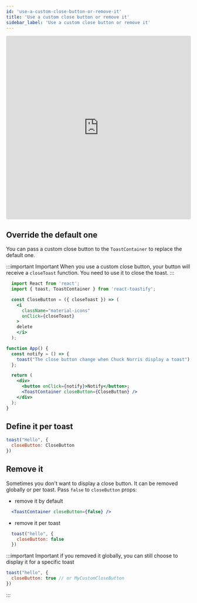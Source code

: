 ```yaml
---
id: 'use-a-custom-close-button-or-remove-it'
title: 'Use a custom close button or remove it'
sidebar_label: 'Use a custom close button or remove it'
---
```



<iframe src="https://codesandbox.io/embed/toastify-use-a-custom-close-button-or-remove-it-forked-fmc0ho?fontsize=14&hidenavigation=1&theme=dark"
     style="width:100%; height:500px; border:0; border-radius: 4px; overflow:hidden;"
     title="Toastify - Use a custom close button or remove it (forked)"
     allow="accelerometer; ambient-light-sensor; camera; encrypted-media; geolocation; gyroscope; hid; microphone; midi; payment; usb; vr; xr-spatial-tracking"
     sandbox="allow-forms allow-modals allow-popups allow-presentation allow-same-origin allow-scripts"
   ></iframe>


## Override the default one

You can pass a custom close button to the `ToastContainer` to replace the default one.

:::important Important
  When you use a custom close button, your button will receive a ```closeToast``` function.
  You need to use it to close the toast.
:::


```jsx
  import React from 'react';
  import { toast, ToastContainer } from 'react-toastify';

  const CloseButton = ({ closeToast }) => (
    <i
      className="material-icons"
      onClick={closeToast}
    >
    delete
    </i>
  );

function App() {
  const notify = () => {
    toast("The close button change when Chuck Norris display a toast");
  };

  return (
    <div>
      <button onClick={notify}>Notify</button>;
      <ToastContainer closeButton={CloseButton} />
    </div>
  );
}
```

## Define it per toast

```jsx
toast("Hello", {
  closeButton: CloseButton
})
```

## Remove it

Sometimes you don't want to display a close button. It can be removed globally or per toast. Pass
`false` to `closeButton` props:

- remove it by default

```jsx
  <ToastContainer closeButton={false} />
```

- remove it per toast

```jsx
  toast("hello", {
    closeButton: false
  })
```

:::important Important
  if you removed it globally, you can still choose to display it for a specific toast  
  ```jsx
  toast("hello", {
    closeButton: true // or MyCustomCloseButton
  })
```
:::

 
